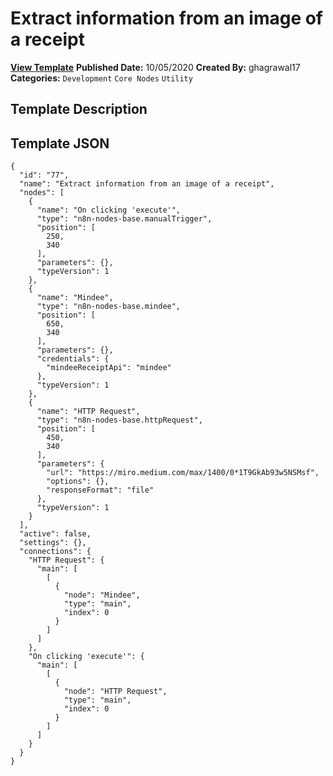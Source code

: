 # Extract information from an image of a receipt

**[View Template](https://n8n.io/workflows/702-/)**  **Published Date:** 10/05/2020  **Created By:** ghagrawal17  **Categories:** `Development` `Core Nodes` `Utility`  

## Template Description



## Template JSON

```
{
  "id": "77",
  "name": "Extract information from an image of a receipt",
  "nodes": [
    {
      "name": "On clicking 'execute'",
      "type": "n8n-nodes-base.manualTrigger",
      "position": [
        250,
        340
      ],
      "parameters": {},
      "typeVersion": 1
    },
    {
      "name": "Mindee",
      "type": "n8n-nodes-base.mindee",
      "position": [
        650,
        340
      ],
      "parameters": {},
      "credentials": {
        "mindeeReceiptApi": "mindee"
      },
      "typeVersion": 1
    },
    {
      "name": "HTTP Request",
      "type": "n8n-nodes-base.httpRequest",
      "position": [
        450,
        340
      ],
      "parameters": {
        "url": "https://miro.medium.com/max/1400/0*1T9GkAb93w5NSMsf",
        "options": {},
        "responseFormat": "file"
      },
      "typeVersion": 1
    }
  ],
  "active": false,
  "settings": {},
  "connections": {
    "HTTP Request": {
      "main": [
        [
          {
            "node": "Mindee",
            "type": "main",
            "index": 0
          }
        ]
      ]
    },
    "On clicking 'execute'": {
      "main": [
        [
          {
            "node": "HTTP Request",
            "type": "main",
            "index": 0
          }
        ]
      ]
    }
  }
}
```
